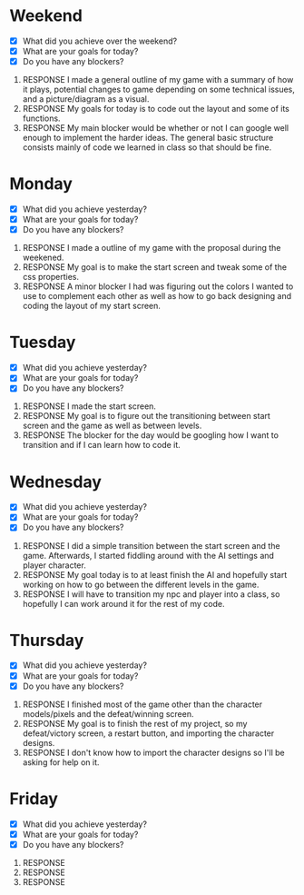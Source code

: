 # Weekend
- [x] What did you achieve over the weekend?
- [x] What are your goals for today?
- [x] Do you have any blockers?
1. RESPONSE
I made a general outline of my game with a summary of how it plays, potential changes to game depending on some technical issues, and a picture/diagram as a visual.
2. RESPONSE
My goals for today is to code out the layout and some of its functions.
3. RESPONSE
My main blocker would be whether or not I can google well enough to implement the harder ideas. The general basic structure consists mainly of code we learned in class so that should be fine.

# Monday
- [x] What did you achieve yesterday?
- [x] What are your goals for today?
- [x] Do you have any blockers?
1. RESPONSE
I made a outline of my game with the proposal during the weekened.
2. RESPONSE
My goal is to make the start screen and tweak some of the css properties.
3. RESPONSE
A minor blocker I had was figuring out the colors I wanted to use to complement each other as well as how to go back designing and coding the layout of my start screen.
# Tuesday
- [x] What did you achieve yesterday?
- [x] What are your goals for today?
- [x] Do you have any blockers?
1. RESPONSE
I made the start screen.
2. RESPONSE
My goal is to figure out the transitioning between start screen and the game as well as between levels.
3. RESPONSE
The blocker for the day would be googling how I want to transition and if I can learn how to code it.
# Wednesday
- [x] What did you achieve yesterday?
- [x] What are your goals for today?
- [x] Do you have any blockers?
1. RESPONSE
I did a simple transition between the start screen and the game. Afterwards, I started fiddling around with the AI settings and player character.
2. RESPONSE
My goal today is to at least finish the AI and hopefully start working on how to go between the different levels in the game.
3. RESPONSE
I will have to transition my npc and player into a class, so hopefully I can work around it for the rest of my code.
# Thursday
- [x] What did you achieve yesterday?
- [x] What are your goals for today?
- [x] Do you have any blockers?
1. RESPONSE
I finished most of the game other than the character models/pixels and the defeat/winning screen.
2. RESPONSE
My goal is to finish the rest of my project, so my defeat/victory screen, a restart button, and importing the character designs.
3. RESPONSE
I don't know how to import the character designs so I'll be asking for help on it.

# Friday
- [x] What did you achieve yesterday?
- [x] What are your goals for today?
- [x] Do you have any blockers?
1. RESPONSE
2. RESPONSE
3. RESPONSE

